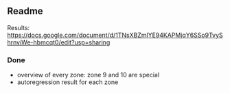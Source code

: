 ## Readme

Results: https://docs.google.com/document/d/1TNsXBZmlYE94KAPMjqY6SSo9TvyShrnviWe-hbmcqt0/edit?usp=sharing

### Done

- overview of every zone: zone 9 and 10 are special
- autoregression result for each zone